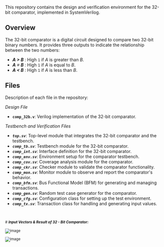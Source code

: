 This repository contains the design and verification environment for the 32-bit comparator, implemented in SystemVerilog.

## Overview

The 32-bit comparator is a digital circuit designed to compare two 32-bit binary numbers. It provides three outputs to indicate the relationship between the two numbers:

- ***A > B***  : High `1` if  *A* is greater than *B*.
- ***A = B***  : High `1` if  *A* is equal to *B*.
- ***A < B***  : High `1` if  *A* is less than *B*.



## Files

Description of each file in the repository:<br>

*Design File*  <br>

- **`comp_32b.v`**: Verilog implementation of the 32-bit comparator.<br>

*Testbench and Verification Files*<br>

- ***`top.sv`***: Top-level module that integrates the 32-bit comparator and the testbench.  <br>
- ***`comp_tb.sv`***: Testbench module for the 32-bit comparator.  <br>
- ***`comp_int.sv`***: Interface definition for the 32-bit comparator.  <br>
- ***`comp_env.sv`***: Environment setup for the comparator testbench.  <br>
- ***`comp_cov.sv`***: Coverage analysis module for the comparator.  <br>
- ***`comp_ckr.sv`***: Checker module to validate the comparator functionality.  <br>
- ***`comp_mon.sv`***: Monitor module to observe and report the comparator's behavior.  <br>
- ***`comp_bfm.sv`***: Bus Functional Model (BFM) for generating and managing transactions.  <br>
- ***`comp_gen.sv`***: Random test case generator for the comparator.  <br>
- ***`comp_cfg.sv`***: Configuration class for setting up the test environment.  <br>
- ***`comp_tx.sv`***: Transaction class for handling and generating input values.  <br>

<br>

<small> # ***Input Vectors & Result of 32 - Bit Comparator:*** 

![image](https://github.com/user-attachments/assets/b6878108-52f0-48eb-8f9e-def9cd013856)

![image](https://github.com/user-attachments/assets/87101c13-cb5c-4984-8df0-772a668d6794)
